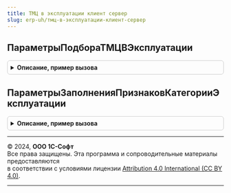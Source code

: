 ```yaml
---
title: ТМЦ в эксплуатации клиент сервер
slug: erp-uh/тмц-в-эксплуатации-клиент-сервер
---
```



## ПараметрыПодбораТМЦВЭксплуатации
<details style="margin: 1em 0; padding: 0.5em; border: 1px solid #ccc; border-radius: 6px;">

<summary style="font-weight: bold; cursor: pointer;">Описание, пример вызова</summary>

```bsl

// Параметры подбора ТМЦ в эксплуатации.
//
// Параметры:
//  Дата - Дата - На какую дату подбираются ТМЦ.
//  Организация - СправочникСсылка.Организации - Отбор ТМЦ по организации.
//  Подразделение - СправочникСсылка.СтруктураПредприятия - Отбор ТМЦ по подразделению.
//
// Возвращаемое значение:
//  Структура - содержит:
//		* Дата - Дата, Неопределено - На какую дату подбираются ТМЦ.
//		* Организация - СправочникСсылка.Организации, Неопределено - Отбор ТМЦ по организации.
//		* Подразделение - СправочникСсылка.СтруктураПредприятия, Неопределено - Отбор ТМЦ по подразделению.
//		* Номенклатура - СправочникСсылка.Номенклатура, Неопределено - Отбор ТМЦ по номенклатуре.
//		* Характеристика - СправочникСсылка.ХарактеристикиНоменклатуры, Неопределено - Отбор ТМЦ по характеристике.
//		* Серия - СправочникСсылка.СерииНоменклатуры, Неопределено - Отбор ТМЦ по серии.
//		* СтатусУказанияСерий - Число, Неопределено - Для отбора ТМЦ по серии.
//		* ФизическоеЛицо - СправочникСсылка.ФизическиеЛица, Неопределено - Отбор ТМЦ по физ. лицу.
//		* СпособПогашенияСтоимостиБУ - ПеречислениеСсылка.СпособыПогашенияСтоимостиТМЦ, Неопределено - Отбор способу погашения стоимости.
//		* ИнвентарныйНомер - Строка, Неопределено - Отбор ТМЦ по инвентарному номеру.
//		* ИнвентарныйНомерСодержит - Строка, Неопределено - Отбор ТМЦ по совпадению текста в инвентарном номере.
//		* ВыбратьПервые - Число - Выбрать первые записи.
//		* ИнвентарныйУчет - Число, Неопределено - Отбор ТМЦ по признаку инвентарного учета (0 - Любой, 1 - Не ведется, 2 - Ведется).
//		* НазначенныйРесурс - Строка - (Выработан, НеВыработан).
//		* ТекущийРегистратор - ДокументСсылка, Неопределено - Заполняется, если нужно учесть изменение остатков документом.
//		* ДатаНачалаЭксплуатацииС - Дата - Отбор по дате начала эксплуатации.
//		* ДатаНачалаЭксплуатацииПо - Дата - Отбор по дате начала эксплуатации.
//		* ДляДинамическогоСписка - Булево - Истина, если подбор выполняется в дин. списке.
//
Функция ПараметрыПодбораТМЦВЭксплуатации(Дата = Неопределено, Организация = Неопределено, Подразделение = Неопределено) Экспорт
```

Пример вызова
```bsl
Результат = ТМЦВЭксплуатацииКлиентСервер.ПараметрыПодбораТМЦВЭксплуатации(Дата, Организация, Подразделение);
```
</details>

## ПараметрыЗаполненияПризнаковКатегорииЭксплуатации
<details style="margin: 1em 0; padding: 0.5em; border: 1px solid #ccc; border-radius: 6px;">

<summary style="font-weight: bold; cursor: pointer;">Описание, пример вызова</summary>

```bsl

// Параметры заполнения признаков категории эксплуатации.
//
// Возвращаемое значение:
//  Структура - Параметры заполнения признаков категории эксплуатации:
//		* ЗаполнитьСтатьюРасходов - Булево -
//		* ЗаполнитьСтатьюРасходовДляГрупповогоОС - Булево -
//		* ЗаполнитьСрокЭксплуатации - Булево -
Функция ПараметрыЗаполненияПризнаковКатегорииЭксплуатации() Экспорт
```

Пример вызова
```bsl
Результат = ТМЦВЭксплуатацииКлиентСервер.ПараметрыЗаполненияПризнаковКатегорииЭксплуатации() 
```
</details>

---

© 2024, **ООО 1С-Софт**  
Все права защищены. Эта программа и сопроводительные материалы предоставляются  
в соответствии с условиями лицензии [Attribution 4.0 International (CC BY 4.0)](https://creativecommons.org/licenses/by/4.0/legalcode).

---
